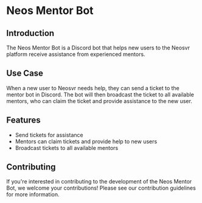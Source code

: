 # Neos Mentor Bot

## Introduction

The Neos Mentor Bot is a Discord bot that helps new users to the Neosvr platform receive assistance from experienced mentors.

## Use Case

When a new user to Neosvr needs help, they can send a ticket to the mentor bot in Discord. The bot will then broadcast the ticket to all available mentors, who can claim the ticket and provide assistance to the new user.

## Features

- Send tickets for assistance
- Mentors can claim tickets and provide help to new users
- Broadcast tickets to all available mentors


## Contributing

If you're interested in contributing to the development of the Neos Mentor Bot, we welcome your contributions! Please see our contribution guidelines for more information.

